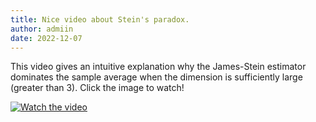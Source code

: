 ```yaml
---
title: Nice video about Stein's paradox.
author: admiin
date: 2022-12-07
---
```


This video gives an intuitive explanation why the James-Stein estimator dominates the sample average when the dimension is sufficiently large (greater than 3). Click the image to watch!

[![Watch the video](https://i.ytimg.com/vi/cUqoHQDinCM/hq720.jpg?sqp=-oaymwEcCNAFEJQDSFXyq4qpAw4IARUAAIhCGAFwAcABBg==&rs=AOn4CLDTKAu_YzS0n9ifWHR1ycIpqzon9Q)](https://www.youtube.com/watch?v=cUqoHQDinCM&pp=ygUQc3RlaW4gcGhlbm9tZW5vbg%3D%3D)